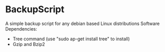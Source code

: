 # BackupScript
A simple backup script for any debian based Linux distributions
Software Dependencies:
- Tree command (use "sudo ap-get install tree" to install)
- Gzip and Bzip2
